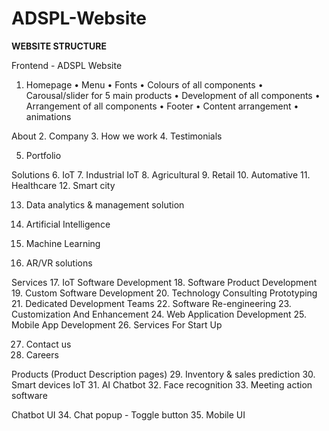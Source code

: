 # ADSPL-Website

**WEBSITE STRUCTURE**


Frontend -  ADSPL Website
1.	Homepage
•	Menu
•	Fonts
•	Colours of all components
•	Carousal/slider for 5 main products
•	Development of all components
•	Arrangement of all components
•	Footer
•	Content arrangement
•	animations


About
2.	Company
3.	How we work
4.	Testimonials

5.	Portfolio


Solutions
6.	IoT
7.	Industrial IoT
8.	Agricultural
9.	Retail
10.	Automative
11.	Healthcare
12.	Smart city

13.	Data analytics & management solution
14.	Artificial Intelligence
15.	Machine Learning

16.	AR/VR solutions

Services
17.	IoT Software Development
18.	Software Product Development
19.	Custom Software Development
20.	Technology Consulting Prototyping
21.	Dedicated Development Teams
22.	Software Re-engineering
23.	Customization And Enhancement
24.	Web Application Development
25.	Mobile App Development
26.	Services For Start Up

27.	Contact us
28.	Careers


Products (Product Description pages)
29.	Inventory & sales prediction
30.	Smart devices IoT
31.	AI Chatbot
32.	Face recognition
33.	Meeting action software


Chatbot UI
34.	Chat popup - Toggle button
35.	Mobile UI
